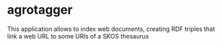 agrotagger
==========

This application allows to index web documents, creating RDF triples that link a web URL to some URIs of a SKOS thesaurus
